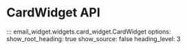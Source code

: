 # CardWidget API

::: email_widget.widgets.card_widget.CardWidget
    options:
        show_root_heading: true
        show_source: false
        heading_level: 3